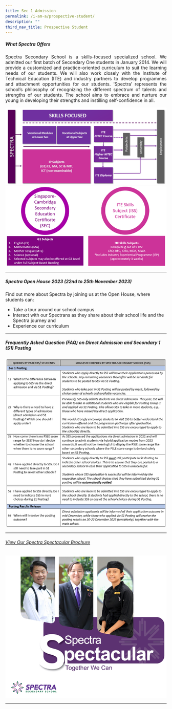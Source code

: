 ```yaml
---
title: Sec 1 Admission
permalink: /i-am-a/prospective-student/
description: ""
third_nav_title: Prospective Student
---
```

##### **What Spectra Offers**

<p align="justify">Spectra Secondary School is a skills-focused specialized school. We admitted&nbsp;our first batch of Secondary One students&nbsp;in January 2014. We will provide a customized and practice-oriented curriculum to suit the learning needs of our students. We will also work closely with the Institute of Technical Education (ITE) and industry partners to develop programmes and attachment opportunities for our students. ’Spectra’ represents the school’s philosophy of recognizing the different spectrum of talents and strengths of our students. The school aims to embrace and nurture our young in developing their strengths and instilling self-confidence in all.</p>

<img src="/images/customised%20pathway.png" style="width:800px">

<img src="/images/twin%20certification.png" style="width:800px">


***
##### **Spectra Open House 2023 (22nd to 25th November 2023)**

<p> Find out more about Spectra by joining us at the Open House, where students can:

* Take a tour around our school campus
* Interact with our Spectrans as they share about their school life and the Spectra journey and
* Experience our curriculum
	
</p>


***

##### **Frequently Asked Question (FAQ) on Direct Admission and Secondary 1 (S1) Posting**

<img src="/images/sec%201%20posting%20faq.png" style="width:800px">

***

###### [View Our Spectra Spectacular Brochure](https://drive.google.com/file/d/1302QEQDUCi0dL798P3iLRwtt574yi7a_/view?usp=sharing)
<a target="new"><img src="/images/spectra brochure 2023 cover.png" style="width:600px"></a>


***